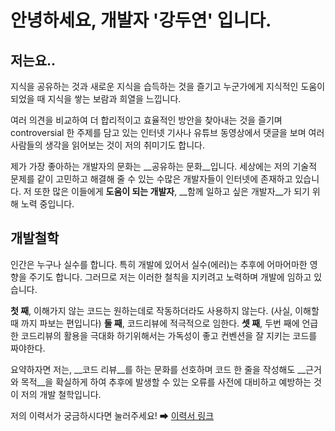 # 안녕하세요, 개발자 '강두연' 입니다.
## 저는요..
지식을 공유하는 것과 새로운 지식을 습득하는 것을 즐기고 누군가에게 지식적인 도움이 되었을 때 지식을 쌓는 보람과 희열을 느낍니다.

여러 의견을 비교하여 더 합리적이고 효율적인 방안을 찾아내는 것을 즐기며 controversial 한 주제를 담고 있는 인터넷 기사나 유튜브 동영상에서 댓글을 보며 여러 사람들의 생각을 읽어보는 것이 저의 취미기도 합니다.

제가 가장 좋아하는 개발자의 문화는 __공유하는 문화__입니다.
세상에는 저의 기술적 문제를 같이 고민하고 해결해 줄 수 있는 수많은 개발자들이 인터넷에 존재하고 있습니다.
저 또한 많은 이들에게 __도움이 되는 개발자__, __함께 일하고 싶은 개발자__가 되기 위해 노력 중입니다.

## 개발철학
인간은 누구나 실수를 합니다.
특히 개발에 있어서 실수(에러)는 추후에 어마어마한 영향을 주기도 합니다.
그러므로 저는 이러한 철칙을 지키려고 노력하며 개발에 임하고 있습니다.

__첫 째__, 이해가지 않는 코드는 원하는데로 작동하더라도 사용하지 않는다. (사실, 이해할 때 까지 파보는 편입니다)
__둘 째__, 코드리뷰에 적극적으로 임한다.
__셋 째__, 두번 째에 언급한 코드리뷰의 활용을 극대화 하기위해서는 가독성이 좋고 컨벤션을 잘 지키는 코드를 짜야한다.

요약하자면 저는, __코드 리뷰__를 하는 문화를 선호하며 코드 한 줄을 작성해도 __근거와 목적__을 확실하게 하여 추후에 발생할 수 있는 오류를 사전에 대비하고 예방하는 것이 저의 개발 철학입니다.

저의 이력서가 궁금하시다면 눌러주세요! ➡ [이력서 링크](https://www.canva.com/design/DAEPvmbP0Ec/flLa1j7dk3zqx-RXWGF2kA/view?utm_content=DAEPvmbP0Ec&utm_campaign=designshare&utm_medium=link&utm_source=sharebutton)

<!--
**dooyeonk/dooyeonk** is a ✨ _special_ ✨ repository because its `README.md` (this file) appears on your GitHub profile.

Here are some ideas to get you started:

- 🔭 I’m currently working on ...
- 🌱 I’m currently learning ...
- 👯 I’m looking to collaborate on ...
- 🤔 I’m looking for help with ...
- 💬 Ask me about ...
- 📫 How to reach me: ...
- 😄 Pronouns: ...
- ⚡ Fun fact: ...
-->
